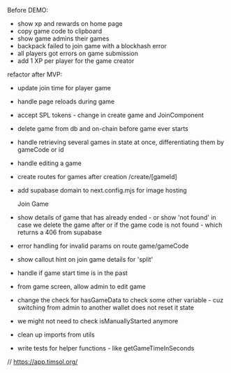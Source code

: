 Before DEMO:

- show xp and rewards on home page
- copy game code to clipboard
- show game admins their games
- backpack failed to join game with a blockhash error
- all players got errors on game submission
- add 1 XP per player for the game creator

refactor after MVP:

- update join time for player game
- handle page reloads during game
- accept SPL tokens - change in create game and JoinComponent
- delete game from db and on-chain before game ever starts
- handle retrieving several games in state at once, differentiating them by gameCode or id
- handle editing a game
- create routes for games after creation /create/[gameId]
- add supabase domain to next.config.mjs for image hosting

  Join Game

- show details of game that has already ended - or show 'not found' in case we delete the game after or if the game code is not found - which returns a 406 from supabase
- error handling for invalid params on route game/gameCode
- show callout hint on join game details for 'split'
- handle if game start time is in the past
- from game screen, allow admin to edit game
- change the check for hasGameData to check some other variable - cuz switching from admin to another wallet does not reset it state
- we might not need to check isManuallyStarted anymore

- clean up imports from utils

- write tests for helper functions - like getGameTimeInSeconds

// https://app.timsol.org/
